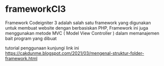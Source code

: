 # frameworkCI3
Framework Codeigniter 3 adalah salah satu framework yang digunakan untuk membuat website dengan berbasiskan PHP, Framework ini juga menggunakan metode MVC ( Model View Controller ) dalam memanajemen bait program yang dibuat

tutorial penggunaan kunjungi link ini https://cakdunme.blogspot.com/2021/03/mengenal-struktur-folder-framework.html

